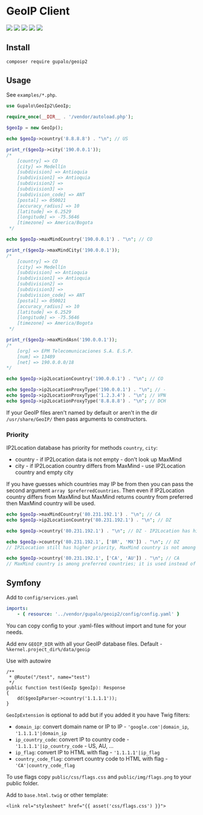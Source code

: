 GeoIP Client
==================

[![](http://poser.pugx.org/gupalo/geoip2/version)](https://packagist.org/packages/gupalo/geoip2)
[![](http://poser.pugx.org/gupalo/geoip2/require/php)](https://packagist.org/packages/gupalo/geoip2)
[![](https://img.shields.io/packagist/dt/gupalo/geoip2)](https://packagist.org/packages/gupalo/geoip2)
![](https://img.shields.io/github/last-commit/gupalo/geoip2/main)
![](https://img.shields.io/github/actions/workflow/status/gupalo/geoip2/test.yaml?branch=main)


## Install

```bash
composer require gupalo/geoip2
```

## Usage

See `examples/*.php`.


```php
use Gupalo\GeoIp2\GeoIp;

require_once(__DIR__ . '/vendor/autoload.php');

$geoIp = new GeoIp();

echo $geoIp->country('8.8.8.8') . "\n"; // US

print_r($geoIp->city('190.0.0.1'));
/*
    [country] => CO
    [city] => Medellín
    [subdivision] => Antioquia
    [subdivision1] => Antioquia
    [subdivision2] =>
    [subdivision3] =>
    [subdivision_code] => ANT
    [postal] => 050021
    [accuracy_radius] => 10
    [latitude] => 6.2529
    [longitude] => -75.5646
    [timezone] => America/Bogota
 */

echo $geoIp->maxMindCountry('190.0.0.1') . "\n"; // CO

print_r($geoIp->maxMindCity('190.0.0.1'));
/*
    [country] => CO
    [city] => Medellín
    [subdivision] => Antioquia
    [subdivision1] => Antioquia
    [subdivision2] =>
    [subdivision3] =>
    [subdivision_code] => ANT
    [postal] => 050021
    [accuracy_radius] => 10
    [latitude] => 6.2529
    [longitude] => -75.5646
    [timezone] => America/Bogota
 */

print_r($geoIp->maxMindAsn('190.0.0.1'));
/*
    [org] => EPM Telecomunicaciones S.A. E.S.P.
    [num] => 13489
    [net] => 190.0.0.0/18
*/

echo $geoIp->ip2LocationCountry('190.0.0.1') . "\n"; // CO

echo $geoIp->ip2LocationProxyType('190.0.0.1') . "\n"; // -
echo $geoIp->ip2LocationProxyType('1.2.3.4') . "\n"; // VPN
echo $geoIp->ip2LocationProxyType('8.8.8.8') . "\n"; // DCH

```

If your GeoIP files aren't named by default or aren't in the dir `/usr/share/GeoIP/` then pass arguments to constructors.

### Priority

IP2Location database has priority for methods `country`, `city`:
* country - if IP2Location data is not empty - don't look up MaxMind
* city - if IP2Location country differs from MaxMind - use IP2Location country and empty city

If you have guesses which countries may IP be from then you can pass the second argument `array $preferredCountries`.
Then even if IP2Location country differs from MaxMind but MaxMind returns country from preferred then MaxMind country will be used.

```php
echo $geoIp->maxMindCountry('80.231.192.1') . "\n"; // CA
echo $geoIp->ip2LocationCountry('80.231.192.1') . "\n"; // DZ

echo $geoIp->country('80.231.192.1') . "\n"; // DZ - IP2Location has higher priority

echo $geoIp->country('80.231.192.1', ['BR', 'MX']) . "\n"; // DZ
// IP2Location still has higher priority, MaxMind country is not among preferred countries

echo $geoIp->country('80.231.192.1', ['CA', 'AU']) . "\n"; // CA
// MaxMind country is among preferred countries; it is used instead of different IP2Location country
```

Symfony
-------

Add to `config/services.yaml`

```yaml
imports:
    - { resource: '../vendor/gupalo/geoip2/config/config.yaml' }
```

You can copy config to your .yaml-files without import and tune for your needs.

Add env `GEOIP_DIR` with all your GeoIP database files. Default - `%kernel.project_dir%/data/geoip`

Use with autowire

    /**
     * @Route("/test", name="test")
     */
    public function test(GeoIp $geoIp): Response
    {
        dd($geoIpParser->country('1.1.1.1'));
    }

`GeoIpExtension` is optional to add but if you added it you have Twig filters:

* `domain_ip`: convert domain name or IP to IP - `'google.com'|domain_ip`, `'1.1.1.1'|domain_ip`
* `ip_country_code`: convert IP to country code - `'1.1.1.1'|ip_country_code` - US, AU, ...
* `ip_flag`: convert IP to HTML with flag - `'1.1.1.1'|ip_flag`
* `country_code_flag`: convert country code to HTML with flag - `'CA'|country_code_flag`

To use flags copy `public/css/flags.css` and `public/img/flags.png` to your public folder.

Add to `base.html.twig` or other template:

    <link rel="stylesheet" href="{{ asset('css/flags.css') }}">
